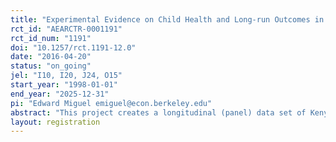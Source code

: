 ```yaml
---
title: "Experimental Evidence on Child Health and Long-run Outcomes in Kenya"
rct_id: "AEARCTR-0001191"
rct_id_num: "1191"
doi: "10.1257/rct.1191-12.0"
date: "2016-04-20"
status: "on_going"
jel: "I10, I20, J24, O15"
start_year: "1998-01-01"
end_year: "2025-12-31"
pi: "Edward Miguel emiguel@econ.berkeley.edu"
abstract: "This project creates a longitudinal (panel) data set of Kenyan youth, and exploits this data to rigorously estimate the long-run impact of a child health intervention on a range of later life outcomes. In particular, this project seeks to locate and survey a representative subset of approximately 7,500 individuals who attended schools that were part of a health program that provided deworming medication to more than 30,000 primary school children starting in 1998. The order of phase-in of schools involved in this health program was randomized, allowing us to estimate how exogenous gains in childhood health affect a wide range of adult life outcomes. In previous research, this intervention was shown to have substantial short-term impacts on beneficiaries (Miguel and Kremer, 2004). Despite strong a priori reasons to anticipate significant long-term labor market and demographic benefits from better childhood health, these effects have rarely been demonstrated empirically, in large part due to the near total absence of extended longitudinal data of the kind we collect. Evidence is urgently needed by public policymakers attempting to design effective health programs in less developed countries."
layout: registration
---
```


